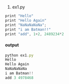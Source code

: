 1. ex1.py
````javascript
print "Hello"
print "Hello Again"
print "NaNaNaNaNa";
print "i am Batman!!"
print "add", 1+2, 2489234*2
````

#### output

````javascript
python ex1.py
Hello
Hello Again
NaNaNaNaNa
i am Batman!!
add 3 4978468
````
